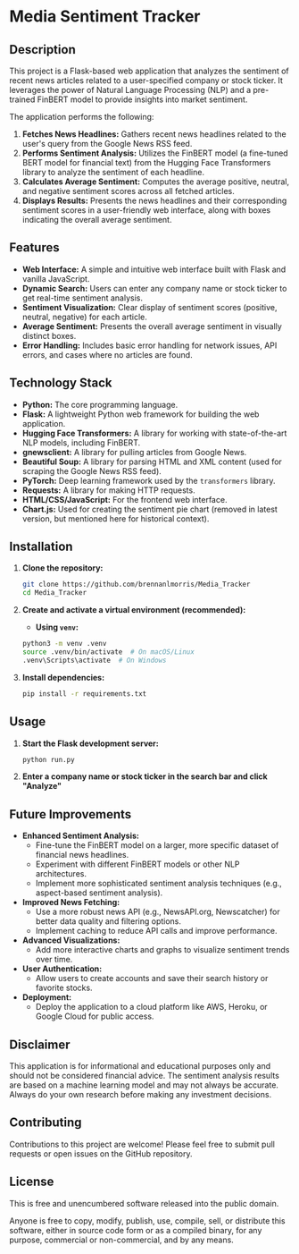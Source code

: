 # Media Sentiment Tracker

## Description

This project is a Flask-based web application that analyzes the sentiment of recent news articles related to a user-specified company or stock ticker. It leverages the power of Natural Language Processing (NLP) and a pre-trained FinBERT model to provide insights into market sentiment.

The application performs the following:

1.  **Fetches News Headlines:** Gathers recent news headlines related to the user's query from the Google News RSS feed.
2.  **Performs Sentiment Analysis:** Utilizes the FinBERT model (a fine-tuned BERT model for financial text) from the Hugging Face Transformers library to analyze the sentiment of each headline.
3.  **Calculates Average Sentiment:** Computes the average positive, neutral, and negative sentiment scores across all fetched articles.
4.  **Displays Results:** Presents the news headlines and their corresponding sentiment scores in a user-friendly web interface, along with boxes indicating the overall average sentiment.

## Features

*   **Web Interface:** A simple and intuitive web interface built with Flask and vanilla JavaScript.
*   **Dynamic Search:** Users can enter any company name or stock ticker to get real-time sentiment analysis.
*   **Sentiment Visualization:** Clear display of sentiment scores (positive, neutral, negative) for each article.
*   **Average Sentiment:** Presents the overall average sentiment in visually distinct boxes.
*   **Error Handling:** Includes basic error handling for network issues, API errors, and cases where no articles are found.

## Technology Stack

*   **Python:** The core programming language.
*   **Flask:** A lightweight Python web framework for building the web application.
*   **Hugging Face Transformers:** A library for working with state-of-the-art NLP models, including FinBERT.
*   **gnewsclient:** A library for pulling articles from Google News.
*   **Beautiful Soup:** A library for parsing HTML and XML content (used for scraping the Google News RSS feed).
*   **PyTorch:** Deep learning framework used by the `transformers` library.
*   **Requests:** A library for making HTTP requests.
*   **HTML/CSS/JavaScript:** For the frontend web interface.
*   **Chart.js:** Used for creating the sentiment pie chart (removed in latest version, but mentioned here for historical context).

## Installation

1.  **Clone the repository:**

    ```bash
    git clone https://github.com/brennanlmorris/Media_Tracker
    cd Media_Tracker
    ```

2.  **Create and activate a virtual environment (recommended):**

    *   **Using `venv`:**

    ```bash
    python3 -m venv .venv
    source .venv/bin/activate  # On macOS/Linux
    .venv\Scripts\activate  # On Windows
    ```

3.  **Install dependencies:**

    ```bash
    pip install -r requirements.txt
    ```

## Usage

1.  **Start the Flask development server:**

    ```bash
    python run.py
    ```

2.  **Enter a company name or stock ticker in the search bar and click "Analyze"**


## Future Improvements

*   **Enhanced Sentiment Analysis:**
    *   Fine-tune the FinBERT model on a larger, more specific dataset of financial news headlines.
    *   Experiment with different FinBERT models or other NLP architectures.
    *   Implement more sophisticated sentiment analysis techniques (e.g., aspect-based sentiment analysis).
*   **Improved News Fetching:**
    *   Use a more robust news API (e.g., NewsAPI.org, Newscatcher) for better data quality and filtering options.
    *   Implement caching to reduce API calls and improve performance.
*   **Advanced Visualizations:**
    *   Add more interactive charts and graphs to visualize sentiment trends over time.
*   **User Authentication:**
    *   Allow users to create accounts and save their search history or favorite stocks.
*   **Deployment:**
    *   Deploy the application to a cloud platform like AWS, Heroku, or Google Cloud for public access.

## Disclaimer

This application is for informational and educational purposes only and should not be considered financial advice. The sentiment analysis results are based on a machine learning model and may not always be accurate. Always do your own research before making any investment decisions.

## Contributing

Contributions to this project are welcome! Please feel free to submit pull requests or open issues on the GitHub repository.

## License

This is free and unencumbered software released into the public domain.

Anyone is free to copy, modify, publish, use, compile, sell, or
distribute this software, either in source code form or as a compiled
binary, for any purpose, commercial or non-commercial, and by any
means.